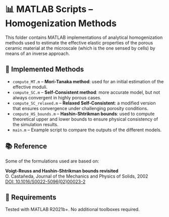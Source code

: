 # 📊 MATLAB Scripts – Homogenization Methods

This folder contains MATLAB implementations of analytical homogenization methods used to estimate the effective elastic properties of the porous ceramic material at the microscale (which is the one sensed by cells) by means of an inverse approach.

## 🧠 Implemented Methods

- `compute_MT.m` – **Mori-Tanaka method**: used for an initial estimation of the effective moduli.  
- `compute_SC.m` – **Self-Consistent method**: more accurate model, but not always convergent in highly porous cases.  
- `compute_SC_relaxed.m` – **Relaxed Self-Consistent**: a modified version that ensures convergence under challenging porosity conditions.  
- `compute_HS_bounds.m` – **Hashin-Shtrikman bounds**: used to compute theoretical upper and lower bounds to ensure physical consistency of the simulation results.  
- `main.m` – Example script to compare the outputs of the different models.

## 📚 Reference

Some of the formulations used are based on:

**Voigt-Reuss and Hashin-Shtrikman bounds revisited**  
O. Castañeda, Journal of the Mechanics and Physics of Solids, 2002  
[DOI: 10.1016/S0022-5096(02)00023-2](https://doi.org/10.1016/S0022-5096(02)00023-2)

## 🔧 Requirements

Tested with MATLAB R2021b+. No additional toolboxes required.

